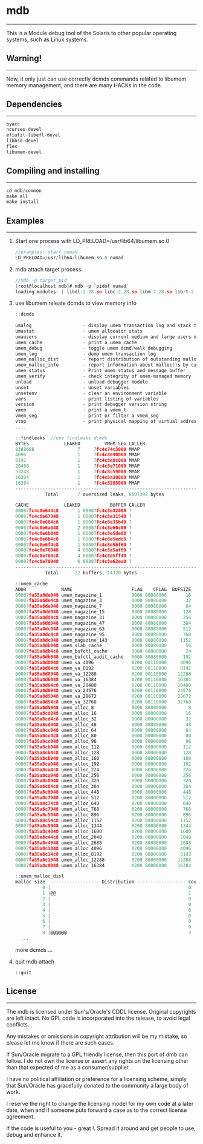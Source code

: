 # mdb

------

This is a Module debug tool of the Solaris to other popular operating systems, such as Linux systems.



## Warning!

------

Now,  it only just can use correctly dcmds commands related to libumem memory management, and there are many HACKs in the code.



## Dependencies

------

```c
byacc
ncurses-devel
efiutil-libefl-devel
libbsd-devel
flex
libumem-devel
```



## Compiling and installing

------

```c
cd mdb/common
make all
make install
```



## Examples

------

1. Start one process with LD_PRELOAD=/usr/lib64/libumem.so.0

   ```c
   //examples: start numad
   LD_PRELOAD=/usr/lib64/libumem.so.0 numad
   ```

2. mdb attach target process

   ```c
   //mdb -p target_pid
   [root@localhost mdb]# mdb -p `pidof numad`
   loading modules: [ libdl-2.28.so libc-2.28.so libm-2.28.so librt-2.28.so libpthread-2.28.so libumem.so.0.0.0 ld-2.28.so ]
   ```

3. use libumem releate dcmds to view memory info

   ```c
   ::dcmds
     ...
   umalog                   - display umem transaction log and stack traces
   umastat                  - umem allocator stats
   umausers                 - display current medium and large users of the umem allocator
   umem_cache               - print a umem cache
   umem_debug               - toggle umem dcmd/walk debugging
   umem_log                 - dump umem transaction log
   umem_malloc_dist         - report distribution of outstanding malloc()s
   umem_malloc_info         - report information about malloc()s by cache
   umem_status              - Print umem status and message buffer
   umem_verify              - check integrity of umem-managed memory
   unload                   - unload debugger module
   unset                    - unset variables
   unsetenv                 - clear an environment variable
   vars                     - print listing of variables
   version                  - print debugger version string
   vmem                     - print a vmem_t
   vmem_seg                 - print or filter a vmem_seg
   vtop                     - print physical mapping of virtual address
   ....
   ```

   ```c
   ::findleaks  //use findleaks dcmds
   BYTES             LEAKED         VMEM_SEG CALLER
   8388608                7     7fc4c74c3000 MMAP
   4096                   1     7fc4c8e90000 MMAP
   8192                   1     7fc4c8e8c000 MMAP
   20480                  1     7fc4c8e71000 MMAP
   53248                  1     7fc4c8c59000 MMAP
   16384                  1     7fc4c8a30000 MMAP
   16384                  1     7fc4c8285000 MMAP
   ------------------------------------------------------------------------
              Total       7 oversized leaks, 8507392 bytes
   
   CACHE             LEAKED           BUFFER CALLER
   00007fc4c8e644c8       1 00007fc4c8e32000 ?
   00007fc4c8e67948       1 00007fc4c8e31540 ?
   00007fc4c8e684c8       1 00007fc4c8e35b40 ?
   00007fc4c8e6a048       2 00007fc4c8e60c00 ?
   00007fc4c8e6b048       1 00007fc4c8e5de00 ?
   00007fc4c8e6b4c8       1 00007fc4c8e5edc0 ?
   00007fc4c8e6f4c8       1 00007fc4c8e5bf60 ?
   00007fc4c8e70048       4 00007fc4c8e5af80 ?
   00007fc4c8e704c8       4 00007fc4c8e5ff40 ?
   00007fc4c8e70948       6 00007fc4c8e62ea0 ?
   ------------------------------------------------------------------------
              Total      22 buffers, 14320 bytes
   ```

   ```c
   ::umem_cache	
   ADDR             NAME                      FLAG    CFLAG  BUFSIZE  BUFTOTL
   00007fa35a8de048 umem_magazine_1           0000 80080000       16      252
   00007fa35a8de4c8 umem_magazine_3           0000 80080000       32      126
   00007fa35a8de948 umem_magazine_7           0000 80080000       64       63
   00007fa35a8dd048 umem_magazine_15          0000 80080000      128       31
   00007fa35a8dd4c8 umem_magazine_31          0000 80080000      256        0
   00007fa35a8dd948 umem_magazine_47          0000 80080000      384        0
   00007fa35a8dc048 umem_magazine_63          0000 80080000      512        0
   00007fa35a8dc4c8 umem_magazine_95          0000 80080000      768        0
   00007fa35a8dc948 umem_magazine_143         0000 80080000     1152        0
   00007fa35a8db048 umem_slab_cache           0000 80080000       56       63
   00007fa35a8db4c8 umem_bufctl_cache         0000 80080000       24      126
   00007fa35a8db948 umem_bufctl_audit_cache   0000 80080000      192        0
   00007fa35a8d8048 umem_va_4096              0200 00110000     4096       32
   00007fa35a8d84c8 umem_va_8192              0200 00110000     8192       16
   00007fa35a8d8948 umem_va_12288             0200 00110000    12288        0
   00007fa35a8d6048 umem_va_16384             0200 00110000    16384        0
   00007fa35a8d64c8 umem_va_20480             0200 00110000    20480        0
   00007fa35a8d6948 umem_va_24576             0200 00110000    24576        0
   00007fa35a8d5048 umem_va_28672             0200 00110000    28672        0
   00007fa35a8d54c8 umem_va_32768             0200 00110000    32768        0
   00007fa35a8d5948 umem_alloc_8              0000 80000000        8        0
   00007fa35a8cd048 umem_alloc_16             0000 80000000       16      252
   00007fa35a8cd4c8 umem_alloc_32             0000 80000000       32      126
   00007fa35a8cd948 umem_alloc_48             0000 80000000       48       84
   00007fa35a8cc048 umem_alloc_64             0000 80000000       64       63
   00007fa35a8cc4c8 umem_alloc_80             0000 80000000       80       50
   00007fa35a8cc948 umem_alloc_96             0000 80000000       96       42
   00007fa35a8cb048 umem_alloc_112            0000 80000000      112        0
   00007fa35a8cb4c8 umem_alloc_128            0000 80000000      128        0
   00007fa35a8cb948 umem_alloc_160            0000 80000000      160        0
   00007fa35a8ca048 umem_alloc_192            0000 80000000      192        0
   00007fa35a8ca4c8 umem_alloc_224            0000 80000000      224        0
   00007fa35a8ca948 umem_alloc_256            0000 80000000      256        0
   00007fa35a8c8048 umem_alloc_320            0000 80000000      320       12
   00007fa35a8c84c8 umem_alloc_384            0000 80000000      384       10
   00007fa35a8c8948 umem_alloc_448            0000 80000000      448        0
   00007fa35a8c7048 umem_alloc_512            0200 80000000      512        8
   00007fa35a8c74c8 umem_alloc_640            0200 80000000      640        0
   00007fa35a8c7948 umem_alloc_768            0200 80000000      768        0
   00007fa35a8c5048 umem_alloc_896            0200 80000000      896        0
   00007fa35a8c54c8 umem_alloc_1152           0200 80000000     1152        7
   00007fa35a8c5948 umem_alloc_1344           0200 80000000     1344        0
   00007fa35a8c4048 umem_alloc_1600           0200 80000000     1600        0
   00007fa35a8c44c8 umem_alloc_2048           0200 80000000     2048        0
   00007fa35a8c4948 umem_alloc_2688           0200 80000000     2688        3
   00007fa35a8c1048 umem_alloc_4096           0200 80000000     4096        0
   00007fa35a8c14c8 umem_alloc_8192           0200 80000000     8192        1
   00007fa35a8c1948 umem_alloc_12288          0200 80000000    12288        0
   00007fa35a8c0048 umem_alloc_16384          0200 80000000    16384        0
   ```

   ```c
   ::umem_malloc_dist
   malloc size  ------------------ Distribution ------------------ count
             0 |                                                   0
             1 |@@                                                 1
             2 |                                                   0
             3 |                                                   0
             4 |                                                   0
             5 |                                                   0
             6 |                                                   0
             7 |                                                   0
             8 |@@@@@@                                             3
     ...
   ```

   more dcmds ...

4. quit mdb attach

   ```
   ::quit
   ```



## License

------


The  mdb is licensed under Sun's/Oracle's CDDL license. Original copyrights are left intact. No GPL code is incorporated into the release, to avoid legal conflicts.

Any mistakes or omissions in copyright attribution will be my mistake, so please let me know if there are such cases.

If Sun/Oracle migrate to a GPL friendly license, then this port of dmb can follow. I do not own the license or assert any rights on the licensing other than that expected of me as a consumer/supplier.

I have no political affiliation or preference for a licensing scheme, simply that Sun/Oracle has gracefully donated to the community a large body of work.

I reserve the right to change the licensing model for my own code at a later date, when and if someone puts forward a case as to the correct license agreement.

If the code is useful to you - great !. Spread it around and get people to use, debug and enhance it.
